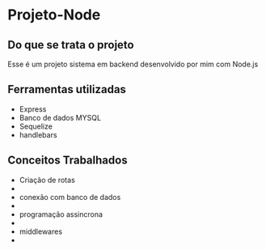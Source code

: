 <h1>Projeto-Node</h1>
<h2>Do que se trata o projeto</h2>
<p> Esse é um projeto sistema em backend desenvolvido por mim com Node.js </p>
<H2>Ferramentas utilizadas</H2>
<ul>
<li>Express</li>
<li>Banco de dados MYSQL</li>
<li>Sequelize</li>
<li>handlebars</li>
</ul>
<h2>Conceitos Trabalhados</h2>
<ul>
<li>Criação de rotas<li>
<li>conexão com banco de dados<li>
<li>programação assincrona<li>
<li>middlewares<li>
</ul>


